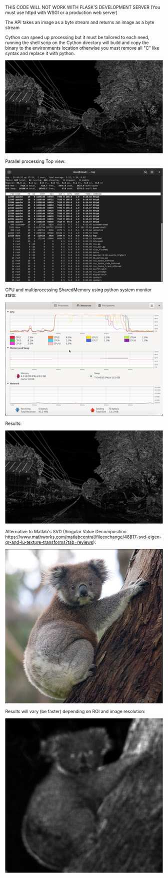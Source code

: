 
THIS CODE WILL NOT WORK WITH FLASK'S DEVELOPMENT SERVER (You must use httpd with WSGI or a production web server)

The API takes an image as a byte stream and returns an image as a byte stream

Cython can speed up processing but it must be tailored to each need, running the shell scrip on the Cython directory will build and copy the binary to the environments location otherwise you must remove all "C" like syntax and replace it with python.


![alt text](https://github.com/d3spinoz4/Paramecia/blob/main/png/road-img.png?raw=true)

Parallel processing Top view:

![alt text](https://github.com/d3spinoz4/Paramecia/blob/main/png/top.png?raw=true)

CPU and multiprocessing SharedMemory using python system monitor stats:

![alt text](https://github.com/d3spinoz4/Paramecia/blob/main/png/system.png?raw=true)

Results:

![alt text](https://github.com/d3spinoz4/Paramecia/blob/main/png/road-img-svd.png?raw=true)

Alternative to Matlab's SVD (Singular Value Decomposition https://www.mathworks.com/matlabcentral/fileexchange/48817-svd-eigen-qr-and-lu-texture-transforms?tab=reviews):

![alt text](https://github.com/d3spinoz4/Paramecia/blob/main/png/koala.png?raw=true)

Results will vary (be faster) depending on ROI and image resolution:

![alt text](https://github.com/d3spinoz4/Paramecia/blob/main/png/koala-svd.png?raw=true)
